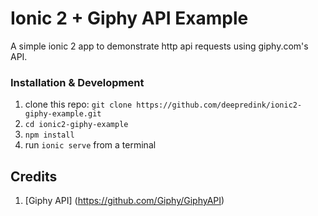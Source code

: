 # Ionic 2 + Giphy API Example
A simple ionic 2 app to demonstrate http api requests using giphy.com's API.

### Installation & Development

1. clone this repo: `git clone https://github.com/deepredink/ionic2-giphy-example.git`
2. `cd ionic2-giphy-example`
3. `npm install`
4. run `ionic serve` from a terminal

## Credits

1. [Giphy API] (https://github.com/Giphy/GiphyAPI)
